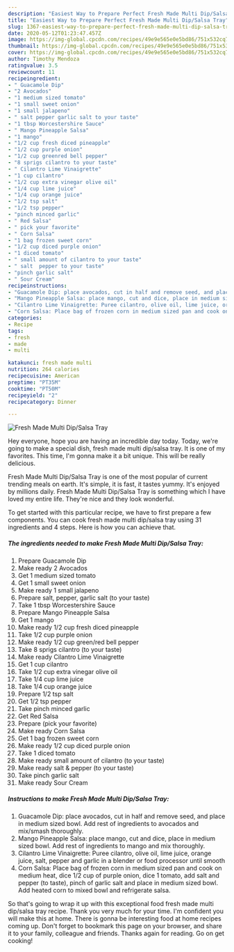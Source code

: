 ```yaml
---
description: "Easiest Way to Prepare Perfect Fresh Made Multi Dip/Salsa Tray"
title: "Easiest Way to Prepare Perfect Fresh Made Multi Dip/Salsa Tray"
slug: 1367-easiest-way-to-prepare-perfect-fresh-made-multi-dip-salsa-tray
date: 2020-05-12T01:23:47.457Z
image: https://img-global.cpcdn.com/recipes/49e9e565e0e5bd86/751x532cq70/fresh-made-multi-dipsalsa-tray-recipe-main-photo.jpg
thumbnail: https://img-global.cpcdn.com/recipes/49e9e565e0e5bd86/751x532cq70/fresh-made-multi-dipsalsa-tray-recipe-main-photo.jpg
cover: https://img-global.cpcdn.com/recipes/49e9e565e0e5bd86/751x532cq70/fresh-made-multi-dipsalsa-tray-recipe-main-photo.jpg
author: Timothy Mendoza
ratingvalue: 3.5
reviewcount: 11
recipeingredient:
- " Guacamole Dip"
- "2 Avocados"
- "1 medium sized tomato"
- "1 small sweet onion"
- "1 small jalapeno"
- " salt pepper garlic salt to your taste"
- "1 tbsp Worcestershire Sauce"
- " Mango Pineapple Salsa"
- "1 mango"
- "1/2 cup fresh diced pineapple"
- "1/2 cup purple onion"
- "1/2 cup greenred bell pepper"
- "8 sprigs cilantro to your taste"
- " Cilantro Lime Vinaigrette"
- "1 cup cilantro"
- "1/2 cup extra vinegar olive oil"
- "1/4 cup lime juice"
- "1/4 cup orange juice"
- "1/2 tsp salt"
- "1/2 tsp pepper"
- "pinch minced garlic"
- " Red Salsa"
- " pick your favorite"
- " Corn Salsa"
- "1 bag frozen sweet corn"
- "1/2 cup diced purple onion"
- "1 diced tomato"
- " small amount of cilantro to your taste"
- " salt  pepper to your taste"
- "pinch garlic salt"
- " Sour Cream"
recipeinstructions:
- "Guacamole Dip: place avocados, cut in half and remove seed, and place in medium sized bowl. Add rest of ingredients to avocados and mix/smash thoroughly."
- "Mango Pineapple Salsa: place mango, cut and dice, place in medium sized bowl. Add rest of ingredients to mango and mix thoroughly."
- "Cilantro Lime Vinaigrette: Puree cilantro, olive oil, lime juice, orange juice, salt, pepper and garlic in a blender or food processor until smooth"
- "Corn Salsa: Place bag of frozen corn in medium sized pan and cook on medium heat, dice 1/2 cup of purple onion, dice 1 tomato, add salt and pepper (to taste), pinch of garlic salt and place in medium sized bowl. Add heated corn to mixed bowl and refrigerate salsa."
categories:
- Recipe
tags:
- fresh
- made
- multi

katakunci: fresh made multi 
nutrition: 264 calories
recipecuisine: American
preptime: "PT35M"
cooktime: "PT50M"
recipeyield: "2"
recipecategory: Dinner

---
```



![Fresh Made Multi Dip/Salsa Tray](https://img-global.cpcdn.com/recipes/49e9e565e0e5bd86/751x532cq70/fresh-made-multi-dipsalsa-tray-recipe-main-photo.jpg)

Hey everyone, hope you are having an incredible day today. Today, we're going to make a special dish, fresh made multi dip/salsa tray. It is one of my favorites. This time, I'm gonna make it a bit unique. This will be really delicious.



Fresh Made Multi Dip/Salsa Tray is one of the most popular of current trending meals on earth. It's simple, it is fast, it tastes yummy. It's enjoyed by millions daily. Fresh Made Multi Dip/Salsa Tray is something which I have loved my entire life. They're nice and they look wonderful.


To get started with this particular recipe, we have to first prepare a few components. You can cook fresh made multi dip/salsa tray using 31 ingredients and 4 steps. Here is how you can achieve that.

<!--inarticleads1-->

##### The ingredients needed to make Fresh Made Multi Dip/Salsa Tray:

1. Prepare  Guacamole Dip
1. Make ready 2 Avocados
1. Get 1 medium sized tomato
1. Get 1 small sweet onion
1. Make ready 1 small jalapeno
1. Prepare  salt, pepper, garlic salt (to your taste)
1. Take 1 tbsp Worcestershire Sauce
1. Prepare  Mango Pineapple Salsa
1. Get 1 mango
1. Make ready 1/2 cup fresh diced pineapple
1. Take 1/2 cup purple onion
1. Make ready 1/2 cup green/red bell pepper
1. Take 8 sprigs cilantro (to your taste)
1. Make ready  Cilantro Lime Vinaigrette
1. Get 1 cup cilantro
1. Take 1/2 cup extra vinegar olive oil
1. Take 1/4 cup lime juice
1. Take 1/4 cup orange juice
1. Prepare 1/2 tsp salt
1. Get 1/2 tsp pepper
1. Take pinch minced garlic
1. Get  Red Salsa
1. Prepare  (pick your favorite)
1. Make ready  Corn Salsa
1. Get 1 bag frozen sweet corn
1. Make ready 1/2 cup diced purple onion
1. Take 1 diced tomato
1. Make ready  small amount of cilantro (to your taste)
1. Make ready  salt &amp; pepper (to your taste)
1. Take pinch garlic salt
1. Make ready  Sour Cream




<!--inarticleads2-->

##### Instructions to make Fresh Made Multi Dip/Salsa Tray:

1. Guacamole Dip: place avocados, cut in half and remove seed, and place in medium sized bowl. Add rest of ingredients to avocados and mix/smash thoroughly.
1. Mango Pineapple Salsa: place mango, cut and dice, place in medium sized bowl. Add rest of ingredients to mango and mix thoroughly.
1. Cilantro Lime Vinaigrette: Puree cilantro, olive oil, lime juice, orange juice, salt, pepper and garlic in a blender or food processor until smooth
1. Corn Salsa: Place bag of frozen corn in medium sized pan and cook on medium heat, dice 1/2 cup of purple onion, dice 1 tomato, add salt and pepper (to taste), pinch of garlic salt and place in medium sized bowl. Add heated corn to mixed bowl and refrigerate salsa.




So that's going to wrap it up with this exceptional food fresh made multi dip/salsa tray recipe. Thank you very much for your time. I'm confident you will make this at home. There is gonna be interesting food at home recipes coming up. Don't forget to bookmark this page on your browser, and share it to your family, colleague and friends. Thanks again for reading. Go on get cooking!
